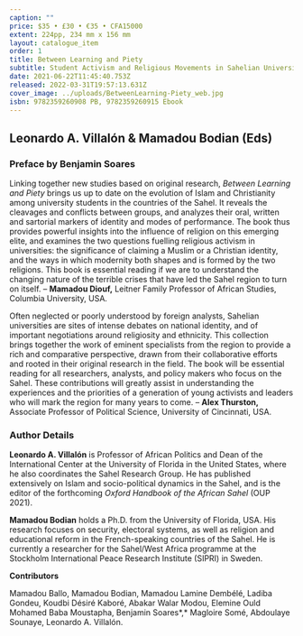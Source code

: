 ```yaml
---
caption: ""
price: $35 • £30 • €35 • CFA15000
extent: 224pp, 234 mm x 156 mm
layout: catalogue_item
order: 1
title: Between Learning and Piety
subtitle: Student Activism and Religious Movements in Sahelian Universities
date: 2021-06-22T11:45:40.753Z
released: 2022-03-31T19:57:13.631Z
cover_image: ../uploads/BetweenLearning-Piety_web.jpg
isbn: 9782359260908 PB, 9782359260915 Ebook
---
```

## Leonardo A. Villalón & Mamadou Bodian (Eds)

### Preface by Benjamin Soares

Linking together new studies based on original research, *Between Learning and Piety* brings us up to date on the evolution of Islam and Christianity among university students in the countries of the Sahel. It reveals the cleavages and conflicts between groups, and analyzes their oral, written and sartorial markers of identity and modes of performance. The book thus provides powerful insights into the influence of religion on this emerging elite, and examines the two questions fuelling religious activism in universities: the significance of claiming a Muslim or a Christian identity, and the ways in which modernity both shapes and is formed by the two religions. This book is essential reading if we are to understand the changing nature of the terrible crises that have led the Sahel region to turn on itself. – **Mamadou Diouf,** Leitner Family Professor of African Studies, Columbia University, USA.

Often neglected or poorly understood by foreign analysts, Sahelian universities are sites of intense debates on national identity, and of important negotiations around religiosity and ethnicity. This collection brings together the work of eminent specialists from the region to provide a rich and comparative perspective, drawn from their collaborative efforts and rooted in their original research in the field. The book will be essential reading for all researchers, analysts, and policy makers who focus on the Sahel. These contributions will greatly assist in understanding the experiences and the priorities of a generation of young activists and leaders who will mark the region for many years to come. – **Alex Thurston,** Associate Professor of Political Science, University of Cincinnati, USA.

### Author Details

**Leonardo A. Villalón** is Professor of African Politics and Dean of the International Center at the University of Florida in the United States, where he also coordinates the Sahel Research Group. He has published extensively on Islam and socio-political dynamics in the Sahel, and is the editor of the forthcoming *Oxford Handbook of the African Sahel* (OUP 2021).

**Mamadou Bodian** holds a Ph.D. from the University of Florida, USA. His research focuses on security, electoral systems, as well as religion and educational reform in the French-speaking countries of the Sahel. He is currently a researcher for the Sahel/West Africa programme at the Stockholm International Peace Research Institute (SIPRI) in Sweden.

**Contributors**

Mamadou Ballo, Mamadou Bodian, Mamadou Lamine Dembélé, Ladiba Gondeu, Koudbi Désiré Kaboré, Abakar Walar Modou, Elemine Ould Mohamed Baba Moustapha, Benjamin Soares*,* Magloire Somé, Abdoulaye Sounaye, Leonardo A. Villalón.